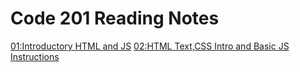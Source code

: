 # Code 201 Reading Notes


[01:Introductory HTML and JS](https://marikoalvarado.github.io/intro-htmljs/)
[02:HTML Text,CSS Intro and Basic JS Instructions]()
